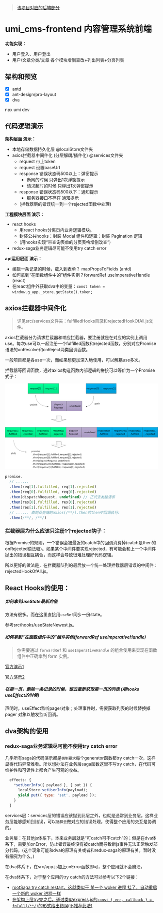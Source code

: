 > [该项目对应的后端部分](https://github.com/AlexZhong22c/egg_cms-backend)

# umi_cms-frontend 内容管理系统前端

**功能实现：**

- 用户登入、用户登出
- 用户/文章分类/文章 各个模块增删查改+列出列表+分页列表

## 架构和预览

- [x] antd
- [x] ant-design/pro-layout
- [x] dva

npx umi dev

## 代码逻辑演示

**架构层面 演示：**

- 本地存储数据持久化层 @localStore文件夹
- axios拦截器中间件化 (分层解耦/插件化) @services文件夹
  - request 带上token
  - request 设置baseUrl
  - response 错误状态码500以上：弹窗提示
    - 断网的时候 只弹出1次弹窗提示
    - 请求超时的时候 只弹出1次弹窗提示
  - response 错误状态码500以下：通知提示
    - 服务器接口不存在 通知提示
  - (拦截器层的错误统一到一个rejected函数中处理)

**工程模块层面 演示：**

- react hooks
  - 用react hooks分离页内业务逻辑模块。
  - 封装公共hooks：封装 Modal 组件和逻辑；封装 Pagination 逻辑
  - (用hooks实现“带查询表单的分页表格增删改查”)
- redux-saga业务逻辑尽可能不使用try catch error

**api运用层面 演示：**

- 编辑一条记录的时候，载入到表单？ mapPropsToFields (antd)
- 如何拿到“在函数组件中的”组件实例？forwardRef useImperativeHandle (react)
- 在react组件外获取dva中的变量：`const token = window.g_app._store.getState().token;`

## axios拦截器中间件化

> 详见src/services文件夹：fulfilledHooks目录和rejectedHookOfAll.js文件。

axios拦截器分为请求拦截器和响应拦截器，要注册就是在对应的实例上调用use。每次use可以一起注册一个fulfilled函数和rejected函数，分别对应Promise语法的onResolve和onReject两类回调函数。

一般项目都是各use一次，而如果想更加深入地使用，可以解耦use多次。

拦截器等回调函数，通过axios构造函数内部逻辑的拼接可以等价为一个Promise式子：

![axios路由拦截器的注册原理](./README_images/umi_cms-frontend_axios-interceptors.png)

```js
promise.
  // ......
  .then(req[1].fulfilled, req[1].rejected)
  .then(req[0].fulfilled, req[0].rejected)
  .then(dispatchRequest, undefined) // 正式去发起请求
  .then(res[0].fulfilled, res[0].rejected)
  .then(res[1].fulfilled, res[1].rejected)
  // ...... 直到业务端的axios(/**/).then的then中回调执行:
  .then(/**/, /**/)
```

### 拦截器层为什么应该只注册1个rejected钩子：

根据Promise的规则，一个错误会被最近的catch中的回调消费掉(catch是then的onRejected语法糖)。如果某个中间件要实现rejected，有可能会和上一个中间件抛出的错误相互耦合，而这样会导致很难处理好代码逻辑。

所以更好的做法是，在拦截器队列的最后放一个统一处理拦截器层错误的中间件：rejectedHookOfAll.js。

## React Hooks的使用：

##### 如何拿到useState最新的值

方法有很多。而在这里直接用`useRef`同步一份state。

参考src/hooks/useStateNewest.js。

##### 如何拿到“在函数组件中的”组件实例(forwardRef useImperativeHandle)

> 你需要通过 `forwardRef` 和 `useImperativeHandle` 的组合使用来实现在函数组件中正确拿到 form 实例。

[官方演示1](https://ant.design/components/form-cn/#%E5%A6%82%E4%BD%95%E5%9C%A8%E5%87%BD%E6%95%B0%E7%BB%84%E4%BB%B6%E4%B8%AD%E6%8B%BF%E5%88%B0-form-%E5%AE%9E%E4%BE%8B%EF%BC%9F)

[官方演示2](https://github.com/ant-design/ant-design/pull/19937/files/e22830985c025a4979239b42e46a12dc96b32b87#diff-c228e588c2e28d43fdccf78a6045206b)

##### 在第一页，删除一条记录的时候，想去重新获取第一页的列表 (用hooks useEffect的时候)

声明时，useEffect监听pager对象；处理事件时，需要获取列表的时候替换掉 pager 对象以触发监听回调。

## dva架构的使用

### redux-saga业务逻辑尽可能不使用try catch error

几乎所有saga的代码演示都是`强制要求`每个generator函数都try catch一次，这样显得代码异常难看。所以想办法在业务层saga函数这里不写try catch，在代码可维护性和可读性上都会产生可观的收益。

```js
  effects: {
    *setUserInfo({ payload }, { put }) {
      localStore.setUserInfo(payload);
      yield put({ type: 'set', payload });
    }
  }
```

services层：services层的错误应该抛到此层之外，也就是通常到业务层。这样业务层能够感知到错误，可以`选择去`做对应的错误处理，使得整个应用的交互是协调的。

业务层：在其他js体系下，本来业务层就是“可catch可不catch”的；但是在dva体系下，需要加onError，防止错误最终没有被catch而导致新js事件无法正常触发部分代码。(这个现象可能和dva的原理有关或者和redux-saga的原理有关，暂时没有细究为什么。)

在dva体系下，在src/app.js加上onError函数即可，整个应用就不会崩溃。

在dva体系下，对于整个应用的try catch的方法可以参考以下2个链接：

- [rootSaga try catch restart，这就类似于 某一个 woker 进程 挂了，自动重启一个新的 woker 进程一样](https://www.yuque.com/lovesueee/blog/redux-saga)
- [在架构上层try完之后，通过类似express.js的`const { err, callback } = fnCall(/**/)`的形式给出错误(不推荐此法)](https://github.com/dvajs/dva/issues/2097)
